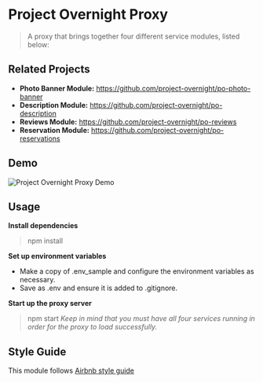 # Project Overnight Proxy

> A proxy that brings together four different service modules, listed below:

## Related Projects

  - **Photo Banner Module:** https://github.com/project-overnight/po-photo-banner
  - **Description Module:** https://github.com/project-overnight/po-description
  - **Reviews Module:** https://github.com/project-overnight/po-reviews
  - **Reservation Module:** https://github.com/project-overnight/po-reservations

## Demo

![Project Overnight Proxy Demo](demo/demo.gif)

## Usage

**Install dependencies**
> npm install

**Set up environment variables**
- Make a copy of .env_sample and configure the environment variables as necessary.
- Save as .env and ensure it is added to .gitignore.

**Start up the proxy server**
> npm start
*Keep in mind that you must have all four services running in order for the proxy to load successfully.*

## Style Guide
This module follows [Airbnb style guide](https://github.com/airbnb/javascript)